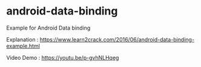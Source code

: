 # android-data-binding
Example for Android Data binding

Explanation : https://www.learn2crack.com/2016/06/android-data-binding-example.html

Video Demo : https://youtu.be/p-gvhNLHqeg
